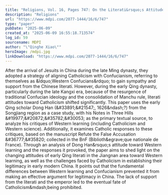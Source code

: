 ```yaml
---
title: "Religions, Vol. 16, Pages 747: On the Literati&rsquo;s Attitude to Western Learning in the Early Qing Dynasty: A Case Study on Dong Han (1626&ndash;?) and Notes in Three Hills"
description: "Religions"
url: "https://www.mdpi.com/2077-1444/16/6/747"
type: "paper"
pubDate: "2025-06-09"
created_at: "2025-06-09 16:55:18.713574"
log_id: 59
sourcename: MDPI
author: "\"Qinghe Xiao\""
heroImage: /mdpi.jpg
linkDownload: "https://www.mdpi.com/2077-1444/16/6/747"
---
```


After the arrival of Jesuits in China during the late Ming dynasty, they adopted a strategy of aligning Catholicism with Confucianism, referring to themselves as &amp;ldquo;Western Confucians&amp;rdquo; to gain sympathy and support from the Chinese literati. However, during the early Qing dynasty, particularly during the late Kangxi era, because of the resurgence of traditional Confucian ideology and the consolidation of Manchu rule, literati attitudes toward Catholicism shifted significantly. This paper uses the early Qing scholar Dong Han (&amp;#33891;&amp;#21547;, 1626&amp;ndash;?) from the Songjiang region as a case study, with his Notes in Three Hills &amp;#19977;&amp;#20872;&amp;#35782;&amp;#30053; as the primary textual source, to analyze his critiques of Western learning (including Catholicism and Western science). Additionally, it examines Catholic responses to these critiques, based on the manuscript Refute the False Accusation &amp;#36777;&amp;#35820; collected in the BnF (Biblioth&amp;egrave;que nationale de France). Through an analysis of Dong Han&amp;rsquo;s attitude toward Western learning and the responses it provoked, the paper aims to shed light on the changing attitudes of early Qing literati in the Jiangnan area toward Western learning, as well as the challenges faced by Catholicism in establishing their legitimacy in early modern China. It points out that the fundamental differences between Western learning and Confucianism prevented it from making an effective argument for legitimacy in China. The lack of support from the literati and the emperor led to the eventual fate of Catholicism&amp;mdash;being prohibited.
